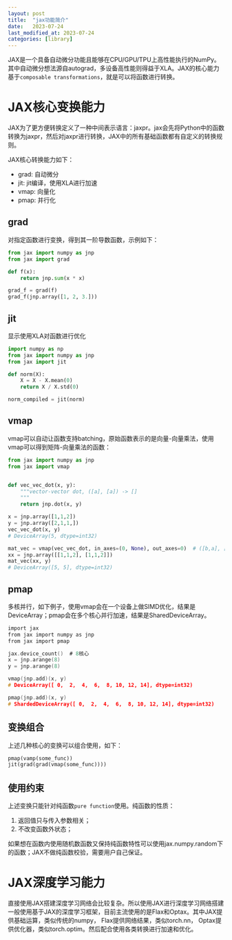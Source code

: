 ```yaml
---
layout: post
title:  "jax功能简介"
date:   2023-07-24
last_modified_at: 2023-07-24
categories: [library]
---
```


JAX是一个具备自动微分功能且能够在CPU/GPU/TPU上高性能执行的NumPy。其中自动微分想法源自autograd，多设备高性能则得益于XLA。JAX的核心能力基于`composable transformations`，就是可以将函数进行转换。

# JAX核心变换能力
JAX为了更方便转换定义了一种中间表示语言：jaxpr。jax会先将Python中的函数转换为jaxpr，然后对jaxpr进行转换，JAX中的所有基础函数都有自定义的转换规则。

JAX核心转换能力如下：

- grad: 自动微分
- jit: jit编译，使用XLA进行加速
- vmap: 向量化
- pmap: 并行化

## grad
对指定函数进行变换，得到其一阶导数函数，示例如下：
```python
from jax import numpy as jnp
from jax import grad

def f(x):
    return jnp.sum(x * x)

grad_f = grad(f)
grad_f(jnp.array([1, 2, 3.]))
```

## jit
显示使用XLA对函数进行优化
```python
import numpy as np
from jax import numpy as jnp
from jax import jit

def norm(X):
    X = X - X.mean(0)
    return X / X.std(0)

norm_compiled = jit(norm)
```

## vmap
vmap可以自动让函数支持batching，原始函数表示的是向量-向量乘法，使用vmap可以得到矩阵-向量乘法的函数：
```python
from jax import numpy as jnp
from jax import vmap


def vec_vec_dot(x, y):
    """vector-vector dot, ([a], [a]) -> []
    """
    return jnp.dot(x, y)

x = jnp.array([1,1,2])
y = jnp.array([2,1,1,])
vec_vec_dot(x, y)
# DeviceArray(5, dtype=int32)

mat_vec = vmap(vec_vec_dot, in_axes=(0, None), out_axes=0)  # ([b,a], [a]) -> [b]      (b is the mapped axis)
xx = jnp.array([[1,1,2], [1,1,2]])
mat_vec(xx, y)
# DeviceArray([5, 5], dtype=int32)
```

## pmap
多核并行，如下例子，使用vmap会在一个设备上做SIMD优化，结果是DeviceArray；pmap会在多个核心并行加速，结果是SharedDeviceArray。
```c
import jax
from jax import numpy as jnp
from jax import pmap

jax.device_count()  # 8核心
x = jnp.arange(8)
y = jnp.arange(8)

vmap(jnp.add)(x, y)
# DeviceArray([ 0,  2,  4,  6,  8, 10, 12, 14], dtype=int32)

pmap(jnp.add)(x, y)
# ShardedDeviceArray([ 0,  2,  4,  6,  8, 10, 12, 14], dtype=int32)
```

## 变换组合
上述几种核心的变换可以组合使用，如下：
```python
pmap(vamp(some_func))
jit(grad(grad(vmap(some_func))))
```

## 使用约束
上述变换只能针对纯函数`pure function`使用。纯函数的性质：

1. 返回值只与传入参数相关；
2. 不改变函数外状态；

如果想在函数内使用随机数函数又保持纯函数特性可以使用jax.numpy.random下的函数；JAX不做纯函数校验，需要用户自己保证。

# JAX深度学习能力
直接使用JAX搭建深度学习网络会比较复杂。所以使用JAX进行深度学习网络搭建一般使用基于JAX的深度学习框架，目前主流使用的是Flax和Optax。其中JAX提供基础运算，类似传统的numpy， Flax提供网络结果，类似torch.nn， Optax提供优化器，类似torch.optim。然后配合使用各类转换进行加速和优化。
